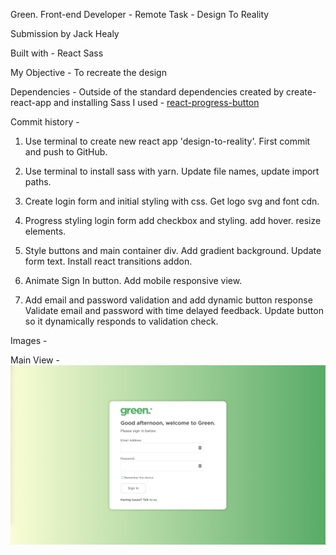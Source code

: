 Green.
Front-end Developer - Remote Task - Design To Reality

Submission by Jack Healy

Built with -
React
Sass

My Objective -
To recreate the design

Dependencies -
Outside of the standard dependencies created by create-react-app and installing Sass I used -
[react-progress-button](https://github.com/mathieudutour/react-progress-button)

Commit history -

1. Use terminal to create new react app 'design-to-reality'. First commit and push to GitHub.

2. Use terminal to install sass with yarn. Update file names, update import paths.

3. Create login form and initial styling with css. Get logo svg and font cdn.

4. Progress styling login form add checkbox and styling. add hover. resize elements.

5. Style buttons and main container div. Add gradient background. Update form text. Install react transitions addon.

6. Animate Sign In button. Add mobile responsive view.

7. Add email and password validation and add dynamic button response Validate email and password with time delayed feedback. Update button so it dynamically responds to validation check.

Images -

Main View -
![Main View](./images/main.png?raw=true "Main View")
